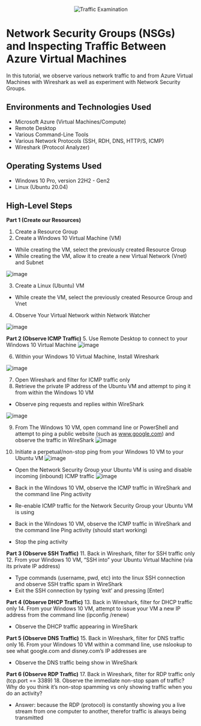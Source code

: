 <p align="center">
<img src="https://i.imgur.com/Ua7udoS.png" alt="Traffic Examination"/>
</p>

<h1>Network Security Groups (NSGs) and Inspecting Traffic Between Azure Virtual Machines</h1>
In this tutorial, we observe various network traffic to and from Azure Virtual Machines with Wireshark as well as experiment with Network Security Groups. <br />




<h2>Environments and Technologies Used</h2>

- Microsoft Azure (Virtual Machines/Compute)
- Remote Desktop
- Various Command-Line Tools
- Various Network Protocols (SSH, RDH, DNS, HTTP/S, ICMP)
- Wireshark (Protocol Analyzer)

<h2>Operating Systems Used </h2>

- Windows 10 Pro, version 22H2 - Gen2
- Linux (Ubuntu 20.04)

<h2>High-Level Steps</h2>

**Part 1 (Create our Resources)**
1. Create a Resource Group
2. Create a Windows 10 Virtual Machine (VM)
  - While creating the VM, select the previously created Resource Group
  - While creating the VM, allow it to create a new Virtual Network (Vnet) and Subnet


![image](https://github.com/DudeOnPC/azure-network-protocols/assets/167653474/569b73d5-d9cd-4980-aa5a-ed09c8867d62)

3. Create a Linux (Ubuntu) VM
  - While create the VM, select the previously created Resource Group and Vnet
4. Observe Your Virtual Network within Network Watcher


![image](https://github.com/DudeOnPC/azure-network-protocols/assets/167653474/6e6d96ff-dcbe-4c0c-84f1-9a4bf2ca38a7)




**Part 2 (Observe ICMP Traffic)**
5. Use Remote Desktop to connect to your Windows 10 Virtual Machine
![image](https://github.com/DudeOnPC/azure-network-protocols/assets/167653474/f17eae5b-0ac3-403b-8cc0-78e3a06d460b)

6. Within your Windows 10 Virtual Machine, Install Wireshark

![image](https://github.com/DudeOnPC/azure-network-protocols/assets/167653474/95a24049-2503-4edf-ae27-f6fd2e58f823)

7. Open Wireshark and filter for ICMP traffic only
8. Retrieve the private IP address of the Ubuntu VM and attempt to ping it from within the Windows 10 VM
  - Observe ping requests and replies within WireShark

![image](https://github.com/DudeOnPC/azure-network-protocols/assets/167653474/883335db-9990-4e97-8f92-c2a520992603)

9. From The Windows 10 VM, open command line or PowerShell and attempt to ping a public website (such as www.google.com) and observe the traffic in WireShark
![image](https://github.com/DudeOnPC/azure-network-protocols/assets/167653474/13fa9e9b-83ca-43b3-bcb0-3130d26eb850)


10. Initiate a perpetual/non-stop ping from your Windows 10 VM to your Ubuntu VM
![image](https://github.com/DudeOnPC/azure-network-protocols/assets/167653474/c97d3b1a-e51a-445f-9c01-1d03f6541ff3)

  - Open the Network Security Group your Ubuntu VM is using and disable incoming (inbound) ICMP traffic
  ![image](https://github.com/DudeOnPC/azure-network-protocols/assets/167653474/12597489-bcee-4062-acf6-22d3cddb43ba)

  - Back in the Windows 10 VM, observe the ICMP traffic in WireShark and the command line Ping activity
  - Re-enable ICMP traffic for the Network Security Group your Ubuntu VM is using
  - Back in the Windows 10 VM, observe the ICMP traffic in WireShark and the command line Ping activity (should start working)
  - Stop the ping activity



**Part 3 (Observe SSH Traffic)**
11. Back in Wireshark, filter for SSH traffic only
12. From your Windows 10 VM, “SSH into” your Ubuntu Virtual Machine (via its private IP address)
  - Type commands (username, pwd, etc) into the linux SSH connection and observe SSH traffic spam in WireShark
  - Exit the SSH connection by typing ‘exit’ and pressing [Enter]

**Part 4 (Observe DHCP Traffic)**
13. Back in Wireshark, filter for DHCP traffic only
14. From your Windows 10 VM, attempt to issue your VM a new IP address from the command line (ipconfig /renew)
  - Observe the DHCP traffic appearing in WireShark

**Part 5 (Observe DNS Traffic)**
15. Back in Wireshark, filter for DNS traffic only
16. From your Windows 10 VM within a command line, use nslookup to see what google.com and disney.com’s IP addresses are
  - Observe the DNS traffic being show in WireShark

**Part 6 (Observe RDP Traffic)**
17. Back in Wireshark, filter for RDP traffic only (tcp.port == 3389)
18. Observe the immediate non-stop spam of traffic? Why do you think it’s non-stop spamming vs only showing traffic when you do an activity?
  - Answer: because the RDP (protocol) is constantly showing you a live stream from one computer to another, therefor traffic is always being transmitted

